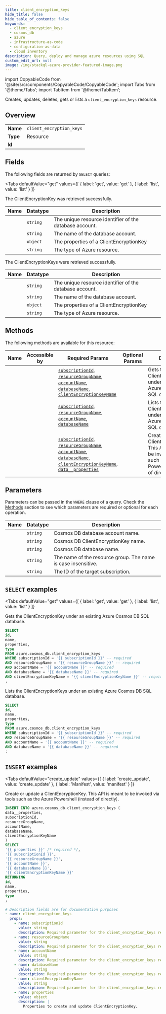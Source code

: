 ```yaml
--- 
title: client_encryption_keys
hide_title: false
hide_table_of_contents: false
keywords:
  - client_encryption_keys
  - cosmos_db
  - azure
  - infrastructure-as-code
  - configuration-as-data
  - cloud inventory
description: Query, deploy and manage azure resources using SQL
custom_edit_url: null
image: /img/stackql-azure-provider-featured-image.png
---
```


import CopyableCode from '@site/src/components/CopyableCode/CopyableCode';
import Tabs from '@theme/Tabs';
import TabItem from '@theme/TabItem';

Creates, updates, deletes, gets or lists a <code>client_encryption_keys</code> resource.

## Overview
<table><tbody>
<tr><td><b>Name</b></td><td><code>client_encryption_keys</code></td></tr>
<tr><td><b>Type</b></td><td>Resource</td></tr>
<tr><td><b>Id</b></td><td><CopyableCode code="azure.cosmos_db.client_encryption_keys" /></td></tr>
</tbody></table>

## Fields

The following fields are returned by `SELECT` queries:

<Tabs
    defaultValue="get"
    values={[
        { label: 'get', value: 'get' },
        { label: 'list', value: 'list' }
    ]}
>
<TabItem value="get">

The ClientEncryptionKey was retrieved successfully.

<table>
<thead>
    <tr>
    <th>Name</th>
    <th>Datatype</th>
    <th>Description</th>
    </tr>
</thead>
<tbody>
<tr>
    <td><CopyableCode code="id" /></td>
    <td><code>string</code></td>
    <td>The unique resource identifier of the database account.</td>
</tr>
<tr>
    <td><CopyableCode code="name" /></td>
    <td><code>string</code></td>
    <td>The name of the database account.</td>
</tr>
<tr>
    <td><CopyableCode code="properties" /></td>
    <td><code>object</code></td>
    <td>The properties of a ClientEncryptionKey</td>
</tr>
<tr>
    <td><CopyableCode code="type" /></td>
    <td><code>string</code></td>
    <td>The type of Azure resource.</td>
</tr>
</tbody>
</table>
</TabItem>
<TabItem value="list">

The ClientEncryptionKeys were retrieved successfully.

<table>
<thead>
    <tr>
    <th>Name</th>
    <th>Datatype</th>
    <th>Description</th>
    </tr>
</thead>
<tbody>
<tr>
    <td><CopyableCode code="id" /></td>
    <td><code>string</code></td>
    <td>The unique resource identifier of the database account.</td>
</tr>
<tr>
    <td><CopyableCode code="name" /></td>
    <td><code>string</code></td>
    <td>The name of the database account.</td>
</tr>
<tr>
    <td><CopyableCode code="properties" /></td>
    <td><code>object</code></td>
    <td>The properties of a ClientEncryptionKey</td>
</tr>
<tr>
    <td><CopyableCode code="type" /></td>
    <td><code>string</code></td>
    <td>The type of Azure resource.</td>
</tr>
</tbody>
</table>
</TabItem>
</Tabs>

## Methods

The following methods are available for this resource:

<table>
<thead>
    <tr>
    <th>Name</th>
    <th>Accessible by</th>
    <th>Required Params</th>
    <th>Optional Params</th>
    <th>Description</th>
    </tr>
</thead>
<tbody>
<tr>
    <td><a href="#get"><CopyableCode code="get" /></a></td>
    <td><CopyableCode code="select" /></td>
    <td><a href="#parameter-subscriptionId"><code>subscriptionId</code></a>, <a href="#parameter-resourceGroupName"><code>resourceGroupName</code></a>, <a href="#parameter-accountName"><code>accountName</code></a>, <a href="#parameter-databaseName"><code>databaseName</code></a>, <a href="#parameter-clientEncryptionKeyName"><code>clientEncryptionKeyName</code></a></td>
    <td></td>
    <td>Gets the ClientEncryptionKey under an existing Azure Cosmos DB SQL database.</td>
</tr>
<tr>
    <td><a href="#list"><CopyableCode code="list" /></a></td>
    <td><CopyableCode code="select" /></td>
    <td><a href="#parameter-subscriptionId"><code>subscriptionId</code></a>, <a href="#parameter-resourceGroupName"><code>resourceGroupName</code></a>, <a href="#parameter-accountName"><code>accountName</code></a>, <a href="#parameter-databaseName"><code>databaseName</code></a></td>
    <td></td>
    <td>Lists the ClientEncryptionKeys under an existing Azure Cosmos DB SQL database.</td>
</tr>
<tr>
    <td><a href="#create_update"><CopyableCode code="create_update" /></a></td>
    <td><CopyableCode code="insert" /></td>
    <td><a href="#parameter-subscriptionId"><code>subscriptionId</code></a>, <a href="#parameter-resourceGroupName"><code>resourceGroupName</code></a>, <a href="#parameter-accountName"><code>accountName</code></a>, <a href="#parameter-databaseName"><code>databaseName</code></a>, <a href="#parameter-clientEncryptionKeyName"><code>clientEncryptionKeyName</code></a>, <a href="#parameter-data__properties"><code>data__properties</code></a></td>
    <td></td>
    <td>Create or update a ClientEncryptionKey. This API is meant to be invoked via tools such as the Azure Powershell (instead of directly).</td>
</tr>
</tbody>
</table>

## Parameters

Parameters can be passed in the `WHERE` clause of a query. Check the [Methods](#methods) section to see which parameters are required or optional for each operation.

<table>
<thead>
    <tr>
    <th>Name</th>
    <th>Datatype</th>
    <th>Description</th>
    </tr>
</thead>
<tbody>
<tr id="parameter-accountName">
    <td><CopyableCode code="accountName" /></td>
    <td><code>string</code></td>
    <td>Cosmos DB database account name.</td>
</tr>
<tr id="parameter-clientEncryptionKeyName">
    <td><CopyableCode code="clientEncryptionKeyName" /></td>
    <td><code>string</code></td>
    <td>Cosmos DB ClientEncryptionKey name.</td>
</tr>
<tr id="parameter-databaseName">
    <td><CopyableCode code="databaseName" /></td>
    <td><code>string</code></td>
    <td>Cosmos DB database name.</td>
</tr>
<tr id="parameter-resourceGroupName">
    <td><CopyableCode code="resourceGroupName" /></td>
    <td><code>string</code></td>
    <td>The name of the resource group. The name is case insensitive.</td>
</tr>
<tr id="parameter-subscriptionId">
    <td><CopyableCode code="subscriptionId" /></td>
    <td><code>string</code></td>
    <td>The ID of the target subscription.</td>
</tr>
</tbody>
</table>

## `SELECT` examples

<Tabs
    defaultValue="get"
    values={[
        { label: 'get', value: 'get' },
        { label: 'list', value: 'list' }
    ]}
>
<TabItem value="get">

Gets the ClientEncryptionKey under an existing Azure Cosmos DB SQL database.

```sql
SELECT
id,
name,
properties,
type
FROM azure.cosmos_db.client_encryption_keys
WHERE subscriptionId = '{{ subscriptionId }}' -- required
AND resourceGroupName = '{{ resourceGroupName }}' -- required
AND accountName = '{{ accountName }}' -- required
AND databaseName = '{{ databaseName }}' -- required
AND clientEncryptionKeyName = '{{ clientEncryptionKeyName }}' -- required
;
```
</TabItem>
<TabItem value="list">

Lists the ClientEncryptionKeys under an existing Azure Cosmos DB SQL database.

```sql
SELECT
id,
name,
properties,
type
FROM azure.cosmos_db.client_encryption_keys
WHERE subscriptionId = '{{ subscriptionId }}' -- required
AND resourceGroupName = '{{ resourceGroupName }}' -- required
AND accountName = '{{ accountName }}' -- required
AND databaseName = '{{ databaseName }}' -- required
;
```
</TabItem>
</Tabs>


## `INSERT` examples

<Tabs
    defaultValue="create_update"
    values={[
        { label: 'create_update', value: 'create_update' },
        { label: 'Manifest', value: 'manifest' }
    ]}
>
<TabItem value="create_update">

Create or update a ClientEncryptionKey. This API is meant to be invoked via tools such as the Azure Powershell (instead of directly).

```sql
INSERT INTO azure.cosmos_db.client_encryption_keys (
data__properties,
subscriptionId,
resourceGroupName,
accountName,
databaseName,
clientEncryptionKeyName
)
SELECT 
'{{ properties }}' /* required */,
'{{ subscriptionId }}',
'{{ resourceGroupName }}',
'{{ accountName }}',
'{{ databaseName }}',
'{{ clientEncryptionKeyName }}'
RETURNING
id,
name,
properties,
type
;
```
</TabItem>
<TabItem value="manifest">

```yaml
# Description fields are for documentation purposes
- name: client_encryption_keys
  props:
    - name: subscriptionId
      value: string
      description: Required parameter for the client_encryption_keys resource.
    - name: resourceGroupName
      value: string
      description: Required parameter for the client_encryption_keys resource.
    - name: accountName
      value: string
      description: Required parameter for the client_encryption_keys resource.
    - name: databaseName
      value: string
      description: Required parameter for the client_encryption_keys resource.
    - name: clientEncryptionKeyName
      value: string
      description: Required parameter for the client_encryption_keys resource.
    - name: properties
      value: object
      description: |
        Properties to create and update ClientEncryptionKey.
```
</TabItem>
</Tabs>
